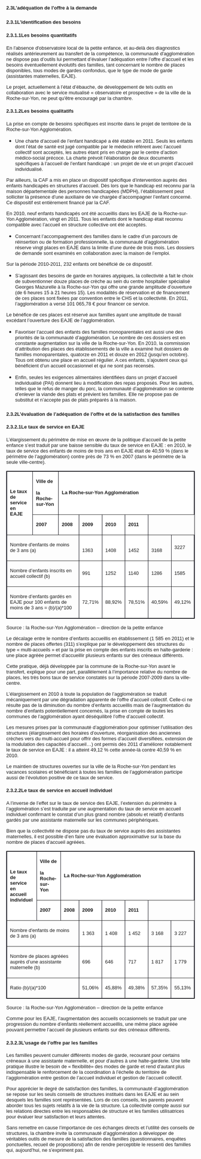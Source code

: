 ## <a name="_Toc356222131"></a><font face="Tahoma, sans-serif"><font size="2">2.3L’adéquation de l’offre à la demande</font></font>

### <a name="_Toc356222132"></a><font face="Tahoma, sans-serif"><font size="2">2.3.1L’identification des besoins</font></font>

#### <font face="Tahoma, sans-serif"><font size="2">2.3.1.1Les besoins quantitatifs</font></font>

<font face="Tahoma, sans-serif"><font size="2">En l'absence d'observatoire local de la petite enfance, et au-delà des diagnostics réalisés antérieurement au transfert de la compétence, la communauté d'agglomération ne dispose pas d’outils lui permettant d’évaluer l’adéquation entre l’offre d’accueil et les besoins éventuellement évolutifs des familles, tant concernant le nombre de places disponibles, tous modes de gardes confondus, que le type de mode de garde (assistantes maternelles, EAJE).</font></font>

<font face="Tahoma, sans-serif"><font size="2">Le projet, actuellement à l’état d’ébauche, de développement de tels outils en collaboration avec le service mutualisé « observatoire et prospective » de la ville de la Roche-sur-Yon, ne peut qu'être encouragé par la chambre.</font></font>

#### <font face="Tahoma, sans-serif"><font size="2">2.3.1.2Les besoins qualitatifs</font></font>

<font face="Tahoma, sans-serif"><font size="2">La prise en compte de besoins spécifiques est inscrite dans le projet de territoire de la Roche-sur-Yon Agglomération.</font></font>

*   <font face="Tahoma, sans-serif"><font size="2">Une charte d’accueil de l’enfant handicapé a été établie en 2011\. Seuls les enfants dont l’état de santé est jugé compatible par le médecin référent avec l’accueil collectif sont acceptés, les autres étant pris en charge par le centre d’action médico-social précoce. La charte prévoit l’élaboration de deux documents spécifiques à l’accueil de l’enfant handicapé : un projet de vie et un projet d’accueil individualisé.</font></font>

<font face="Tahoma, sans-serif"><font size="2">Par ailleurs, la CAF a mis en place un dispositif spécifique d’intervention auprès des enfants handicapés en structures d’accueil. Dès lors que le handicap est reconnu par la maison départementale des personnes handicapées (MDPH), l’établissement peut solliciter la présence d’une auxiliaire de vie chargée d’accompagner l’enfant concerné. Ce dispositif est entièrement financé par la CAF.</font></font>

<font face="Tahoma, sans-serif"><font size="2">En 2010, neuf enfants handicapés ont été accueillis dans les EAJE de la Roche-sur-Yon Agglomération, vingt en 2011\. Tous les enfants dont le handicap était reconnu compatible avec l’accueil en structure collective ont été acceptés.</font></font>

*   <font face="Tahoma, sans-serif"><font size="2">Concernant l’accompagnement des familles dans le cadre d’un parcours de réinsertion ou de formation professionnelle, la communauté d’agglomération réserve vingt places en EAJE dans la limite d’une durée de trois mois. Les dossiers de demande sont examinés en collaboration avec la maison de l’emploi.</font></font>

<font face="Tahoma, sans-serif"><font size="2">Sur la période 2010-2011, 232 enfants ont bénéficié de ce dispositif.</font></font>

*   <font face="Tahoma, sans-serif"><font size="2">S’agissant des besoins de garde en horaires atypiques, la collectivité a fait le choix de subventionner douze places de crèche au sein du centre hospitalier spécialisé Georges Mazurelle à la Roche-sur-Yon qui offre une grande amplitude d’ouverture (de 6 heures 15 à 21 heures 15). Les modalités de réservation et de financement de ces places sont fixées par convention entre le CHS et la collectivité. En 2011, l’agglomération a versé 101 065,78 € pour financer ce service.</font></font>

<font face="Tahoma, sans-serif"><font size="2">Le bénéfice de ces places est réservé aux familles ayant une amplitude de travail excédant l’ouverture des EAJE de l’agglomération.</font></font>

*   <font face="Tahoma, sans-serif"><font size="2">Favoriser l’accueil des enfants des familles monoparentales est aussi une des priorités de la communauté d’agglomération. Le nombre de ces dossiers est en constante augmentation sur la ville de la Roche-sur-Yon. En 2010, la commission d’attribution des places des établissements de la ville a examiné huit dossiers de familles monoparentales, quatorze en 2011 et douze en 2012 (jusqu’en octobre). Tous ont obtenu une place en accueil régulier. A ces enfants, s’ajoutent ceux qui bénéficient d’un accueil occasionnel et qui ne sont pas recensés.</font></font>

*   <font face="Tahoma, sans-serif"><font size="2">Enfin, seules les exigences alimentaires identifiées dans un projet d’accueil individualisé (PAI) donnent lieu à modification des repas proposés. Pour les autres, telles que le refus de manger du porc, la communauté d’agglomération se contente d’enlever la viande des plats et prévient les familles. Elle ne propose pas de substitut et n’accepte pas de plats préparés à la maison.</font></font>

### <a name="_Toc356222133"></a><font face="Tahoma, sans-serif"><font size="2">2.3.2L’évaluation de l’adéquation de l’offre et de la satisfaction des familles</font></font>

#### <font face="Tahoma, sans-serif"><font size="2">2.3.2.1Le taux de service en EAJE</font></font>

<font face="Tahoma, sans-serif"><font size="2">L’élargissement du périmètre de mise en œuvre de la politique d’accueil de la petite enfance s’est traduit par une baisse sensible du taux de service en EAJE : en 2010, le taux de service des enfants de moins de trois ans en EAJE était de 40,59 % (dans le périmètre de l’agglomération) contre près de 73 % en 2007 (dans le périmètre de la seule ville-centre).</font></font>

<center>

<table border="1" bordercolor="#00000a" cellpadding="5" cellspacing="0" width="583"><colgroup><col width="86"> <col width="87"> <col width="93"> <col width="47"> <col width="47"> <col width="47"> <col width="47"> <col width="46"></colgroup>

<tbody>

<tr>

<td rowspan="2" bgcolor="#ffffff" width="86">

<font face="Tahoma, sans-serif"><font size="2">**Le taux de service en EAJE**</font></font>

</td>

<td bgcolor="#ffffff" width="87">

<font face="Tahoma, sans-serif"><font size="2">**Ville de**</font></font>

<font face="Tahoma, sans-serif"><font size="2">**la Roche-sur-Yon**</font></font>

</td>

<td colspan="6" bgcolor="#ffffff" width="378">

<font face="Tahoma, sans-serif"><font size="2">**La Roche-sur-Yon Agglomération**</font></font>

</td>

</tr>

<tr>

<td bgcolor="#ffffff" width="47">

<font face="Tahoma, sans-serif"><font size="2">**2007**</font></font>

</td>

<td bgcolor="#ffffff" width="47">

<font face="Tahoma, sans-serif"><font size="2">**2008**</font></font>

</td>

<td bgcolor="#ffffff" width="47">

<font face="Tahoma, sans-serif"><font size="2">**2009**</font></font>

</td>

<td bgcolor="#ffffff" width="47">

<font face="Tahoma, sans-serif"><font size="2">**2010**</font></font>

</td>

<td bgcolor="#ffffff" width="46">

<font face="Tahoma, sans-serif"><font size="2">**2011**</font></font>

</td>

</tr>

<tr>

<td colspan="3" height="30" width="287">

<font face="Tahoma, sans-serif"><font size="2">Nombre d'enfants de moins de 3 ans (a)</font></font>

</td>

<td bgcolor="#ffffff" valign="BOTTOM" width="47">

<font face="Tahoma, sans-serif"><font size="2">1363</font></font>

</td>

<td bgcolor="#ffffff" valign="BOTTOM" width="47">

<font face="Tahoma, sans-serif"><font size="2">1408</font></font>

</td>

<td bgcolor="#ffffff" valign="BOTTOM" width="47">

<font face="Tahoma, sans-serif"><font size="2">1452</font></font>

</td>

<td valign="BOTTOM" width="47">

<font face="Tahoma, sans-serif"><font size="2">3168</font></font>

</td>

<td width="46">

<font face="Tahoma, sans-serif"><font size="2">3227</font></font>

</td>

</tr>

<tr>

<td colspan="3" height="30" width="287">

<font face="Tahoma, sans-serif"><font size="2">Nombre d’enfants inscrits en accueil collectif (b)</font></font>

</td>

<td bgcolor="#ffffff" width="47">

<font face="Tahoma, sans-serif"><font size="2">991</font></font>

</td>

<td bgcolor="#ffffff" width="47">

<font face="Tahoma, sans-serif"><font size="2">1252</font></font>

</td>

<td bgcolor="#ffffff" width="47">

<font face="Tahoma, sans-serif"><font size="2">1140</font></font>

</td>

<td width="47">

<font face="Tahoma, sans-serif"><font size="2">1286</font></font>

</td>

<td width="46">

<font face="Tahoma, sans-serif"><font size="2">1585</font></font>

</td>

</tr>

<tr>

<td colspan="3" height="29" width="287">

<font face="Tahoma, sans-serif"><font size="2">Nombre d’enfants gardés en EAJE pour 100 enfants de moins de 3 ans = (b)/(a)*100</font></font>

</td>

<td bgcolor="#ffffff" width="47">

<font face="Tahoma, sans-serif"><font size="2">72,71%</font></font>

</td>

<td bgcolor="#ffffff" width="47">

<font face="Tahoma, sans-serif"><font size="2">88,92%</font></font>

</td>

<td bgcolor="#ffffff" width="47">

<font face="Tahoma, sans-serif"><font size="2">78,51%</font></font>

</td>

<td width="47">

<font face="Tahoma, sans-serif"><font size="2">40,59%</font></font>

</td>

<td width="46">

<font face="Tahoma, sans-serif"><font size="2">49,12%</font></font>

</td>

</tr>

</tbody>

</table>

</center>

<font face="Tahoma, sans-serif"><font size="2">Source : la Roche-sur-Yon Agglomération – direction de la petite enfance</font></font>

<font face="Tahoma, sans-serif"><font size="2">Le décalage entre le nombre d’enfants accueillis en établissement (1 585 en 2011) et le nombre de places offertes (311) s’explique par le développement des structures du type « multi-accueils » et par la prise en compte des enfants inscrits en halte-garderie : une place agréée permet d’accueillir plusieurs enfants sur des créneaux différents.</font></font>

<font face="Tahoma, sans-serif"><font size="2">Cette pratique, déjà développée par la commune de la Roche-sur-Yon avant le transfert, explique pour une part, parallèlement à l’importance relative du nombre de places, les très bons taux de service constatés sur la période 2007-2009 dans la ville-centre.</font></font>

<font face="Tahoma, sans-serif"><font size="2">L’élargissement en 2010 à toute la population de l’agglomération se traduit mécaniquement par une dégradation apparente de l’offre d’accueil collectif. Celle-ci ne résulte pas de la diminution du nombre d’enfants accueillis mais de l’augmentation du nombre d’enfants potentiellement concernés, la prise en compte de toutes les communes de l’agglomération ayant déséquilibré l’offre d’accueil collectif.</font></font>

<font face="Tahoma, sans-serif"><font size="2">Les mesures prises par la communauté d’agglomération pour optimiser l’utilisation des structures (élargissement des horaires d’ouverture, réorganisation des anciennes crèches vers du multi-accueil pour offrir des formes d’accueil diversifiées, extension de la modulation des capacités d’accueil…) ont permis dès 2011 d’améliorer notablement le taux de service en EAJE : il a atteint 49,12 % cette année-là contre 40,59 % en 2010.</font></font>

<font face="Tahoma, sans-serif"><font size="2">Le maintien de structures ouvertes sur la ville de la Roche-sur-Yon pendant les vacances scolaires et bénéficiant à toutes les familles de l’agglomération participe aussi de l’évolution positive de ce taux de service.</font></font>

#### <font face="Tahoma, sans-serif"><font size="2">2.3.2.2Le taux de service en accueil individuel</font></font>

<font face="Tahoma, sans-serif"><font size="2">A l’inverse de l’effet sur le taux de service des EAJE, l’extension du périmètre à l’agglomération s’est traduite par une augmentation du taux de service en accueil individuel confirmant le constat d’un plus grand nombre (absolu et relatif) d’enfants gardés par une assistante maternelle sur les communes périphériques.</font></font>

<font face="Tahoma, sans-serif"><font size="2">Bien que la collectivité ne dispose pas du taux de service auprès des assistantes maternelles, il est possible d’en faire une évaluation approximative sur la base du nombre de places d’accueil agréées.</font></font>

<center>

<table border="1" bordercolor="#00000a" cellpadding="5" cellspacing="0" width="594"><colgroup><col width="88"> <col width="89"> <col width="90"> <col width="47"> <col width="47"> <col width="47"> <col width="54"> <col width="50"></colgroup>

<tbody>

<tr>

<td rowspan="2" bgcolor="#ffffff" width="88">

 <font face="Tahoma, sans-serif"><font size="2">**Le taux de service en accueil individuel**</font></font>

</td>

<td bgcolor="#ffffff" width="89">

<font face="Tahoma, sans-serif"><font size="2">**Ville de**</font></font>

<font face="Tahoma, sans-serif"><font size="2">**la Roche-sur-Yon**</font></font>

</td>

<td colspan="6" bgcolor="#ffffff" width="385">

<font face="Tahoma, sans-serif"><font size="2">**La Roche-sur-Yon Agglomération**</font></font>

</td>

</tr>

<tr>

<td bgcolor="#ffffff" width="47">

<font face="Tahoma, sans-serif"><font size="2">**2007**</font></font>

</td>

<td bgcolor="#ffffff" width="47">

<font face="Tahoma, sans-serif"><font size="2">**2008**</font></font>

</td>

<td bgcolor="#ffffff" width="47">

<font face="Tahoma, sans-serif"><font size="2">**2009**</font></font>

</td>

<td bgcolor="#ffffff" width="54">

<font face="Tahoma, sans-serif"><font size="2">**2010**</font></font>

</td>

<td bgcolor="#ffffff" width="50">

<font face="Tahoma, sans-serif"><font size="2">**2011**</font></font>

</td>

</tr>

<tr>

<td colspan="3" height="22" width="287">

<font face="Tahoma, sans-serif"><font size="2">Nombre d'enfants de moins de 3 ans (a)</font></font>

</td>

<td bgcolor="#ffffff" width="47">

<font face="Tahoma, sans-serif"><font size="2">1 363</font></font>

</td>

<td bgcolor="#ffffff" width="47">

<font face="Tahoma, sans-serif"><font size="2">1 408</font></font>

</td>

<td bgcolor="#ffffff" width="47">

<font face="Tahoma, sans-serif"><font size="2">1 452</font></font>

</td>

<td width="54">

<font face="Tahoma, sans-serif"><font size="2">3 168</font></font>

</td>

<td width="50">

<font face="Tahoma, sans-serif"><font size="2">3 227</font></font>

</td>

</tr>

<tr>

<td colspan="3" height="22" width="287">

<font face="Tahoma, sans-serif"><font size="2">Nombre de places agréées auprès d’une assistante maternelle (b)</font></font>

</td>

<td bgcolor="#ffffff" width="47">

<font face="Tahoma, sans-serif"><font size="2">696</font></font>

</td>

<td bgcolor="#ffffff" width="47">

<font face="Tahoma, sans-serif"><font size="2">646</font></font>

</td>

<td bgcolor="#ffffff" width="47">

<font face="Tahoma, sans-serif"><font size="2">717</font></font>

</td>

<td width="54">

<font face="Tahoma, sans-serif"><font size="2">1 817</font></font>

</td>

<td width="50">

<font face="Tahoma, sans-serif"><font size="2">1 779</font></font>

</td>

</tr>

<tr>

<td colspan="3" height="21" width="287">

<font face="Tahoma, sans-serif"><font size="2">Ratio (b)/(a)*100</font></font>

</td>

<td bgcolor="#ffffff" width="47">

<font face="Tahoma, sans-serif"><font size="2">51,06%</font></font>

</td>

<td bgcolor="#ffffff" width="47">

<font face="Tahoma, sans-serif"><font size="2">45,88%</font></font>

</td>

<td bgcolor="#ffffff" width="47">

<font face="Tahoma, sans-serif"><font size="2">49,38%</font></font>

</td>

<td width="54">

<font face="Tahoma, sans-serif"><font size="2">57,35%</font></font>

</td>

<td width="50">

<font face="Tahoma, sans-serif"><font size="2">55,13%</font></font>

</td>

</tr>

</tbody>

</table>

</center>

<font face="Tahoma, sans-serif"><font size="2">Source : la Roche-sur-Yon Agglomération – direction de la petite enfance</font></font>

<font face="Tahoma, sans-serif"><font size="2">Comme pour les EAJE, l’augmentation des accueils occasionnels se traduit par une progression du nombre d’enfants réellement accueillis, une même place agréée pouvant permettre l’accueil de plusieurs enfants sur des créneaux différents.</font></font>

#### <font face="Tahoma, sans-serif"><font size="2">2.3.2.3L’usage de l’offre par les familles</font></font>

<font face="Tahoma, sans-serif"><font size="2">Les familles peuvent cumuler différents modes de garde, recourant pour certains créneaux à une assistante maternelle, et pour d’autres à une halte-garderie. Une telle pratique illustre le besoin de « flexibilité» des modes de garde et rend d’autant plus indispensable le renforcement de la coordination à l’échelle du territoire de l’agglomération entre gestion de l’accueil individuel et gestion de l’accueil collectif.</font></font>

<font face="Tahoma, sans-serif"><font size="2">Pour apprécier le degré de satisfaction des familles, la communauté d’agglomération se repose sur les seuls conseils de structures institués dans les EAJE et au sein desquels les familles sont représentées. Lors de ces conseils, les parents peuvent aborder tous les sujets relatifs à la vie de la structure. La collectivité compte aussi sur les relations directes entre les responsables de structure et les familles utilisatrices pour évaluer leur satisfaction et leurs attentes.</font></font>

<font face="Tahoma, sans-serif"><font size="2">Sans remettre en cause l’importance de ces échanges directs et l’utilité des conseils de structures, la chambre invite la communauté d’agglomération à développer de véritables outils de mesure de la satisfaction des familles (questionnaires, enquêtes ponctuelles, recueil de propositions) afin de rendre perceptible le ressenti des familles qui, aujourd’hui, ne s’expriment pas.</font></font>